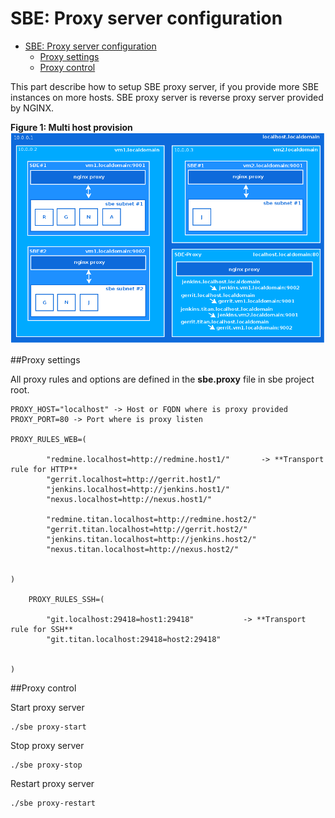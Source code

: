 # SBE: Proxy server configuration

<!-- TOC START min:1 max:3 link:true update:true -->
- [SBE: Proxy server configuration](#sbe-proxy-server-configuration)
  - [Proxy settings](#proxy-settings)
  - [Proxy control](#proxy-control)

<!-- TOC END -->

This part describe how to setup SBE proxy server, if you provide more SBE instances on more hosts. SBE proxy server is reverse proxy server provided by NGINX.

**Figure 1: Multi host provision**  
![Figure1: Multi host providing][1]

##Proxy settings

All proxy rules and options are defined in the **sbe.proxy** file in sbe project root.

    PROXY_HOST="localhost" -> Host or FQDN where is proxy provided PROXY_PORT=80 -> Port where is proxy listen

    PROXY_RULES_WEB=(

            "redmine.localhost=http://redmine.host1/"       -> **Transport rule for HTTP**
            "gerrit.localhost=http://gerrit.host1/"
            "jenkins.localhost=http://jenkins.host1/"
            "nexus.localhost=http://nexus.host1/"

            "redmine.titan.localhost=http://redmine.host2/"
            "gerrit.titan.localhost=http://gerrit.host2/"
            "jenkins.titan.localhost=http://jenkins.host2/"
            "nexus.titan.localhost=http://nexus.host2/"


    )

        PROXY_RULES_SSH=(

            "git.localhost:29418=host1:29418"           -> **Transport rule for SSH**
            "git.titan.localhost:29418=host2:29418"


    )


##Proxy control

Start proxy server

    ./sbe proxy-start


Stop proxy server

    ./sbe proxy-stop


Restart proxy server

    ./sbe proxy-restart

 [1]: 3-multi-host.png
